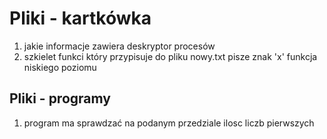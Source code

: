 # Pliki - kartkówka
1. jakie informacje zawiera deskryptor procesów
2. szkielet funkci który przypisuje do pliku nowy.txt pisze znak 'x' funkcja niskiego poziomu



## Pliki - programy
1. program ma sprawdzać na podanym przedziale ilosc liczb pierwszych
